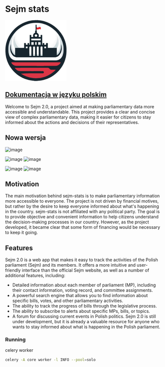 # Sejm stats

<img src="src/sejm_app/static/img/logo.png" alt="sejm-stats" width="200"/>

## [Dokumentacja w języku polskim](https://michalskibinski109.github.io/sejm-stats-docs/)

Welcome to Sejm 2.0, a project aimed at making parliamentary data more accessible and understandable. This project provides a clear and concise view of complex parliamentary data, making it easier for citizens to stay informed about the actions and decisions of their representatives.


## Nowa wersja

![image](https://github.com/michalskibinski109/sejm-stats/assets/77834536/8529e157-9d54-4ff6-85dc-ae48bfd2833f)


![image](https://github.com/michalskibinski109/sejm2.0/assets/77834536/51c4e1d1-a340-4b9e-a312-4cdccc52989a)
![image](https://github.com/michalskibinski109/sejm-stats/assets/77834536/dc098f3b-983a-49c5-9fa9-21556b1ff328)

![image](https://github.com/michalskibinski109/sejm2.0/assets/77834536/a1af2d65-eeb9-4110-882f-b701931c6914)
![image](https://github.com/michalskibinski109/sejm2.0/assets/77834536/debd73b5-1dab-4002-82f4-f98c9f400ed6)


## Motivation

The main motivation behind sejm-stats is to make parliamentary information more accessible to everyone. The project is not driven by financial motives, but rather by the desire to keep everyone informed about what's happening in the country. sejm-stats is not affiliated with any political party. The goal is to provide objective and convenient information to help citizens understand the decision-making processes in our country. However, as the project developed, it became clear that some form of financing would be necessary to keep it going.

## Features
Sejm 2.0 is a web app that makes it easy to track the activities of the Polish parliament (Sejm) and its members. It offers a more intuitive and user-friendly interface than the official Sejm website, as well as a number of additional features, including:
- Detailed information about each member of parliament (MP), including their contact information, voting record, and committee assignments.
- A powerful search engine that allows you to find information about specific bills, votes, and other parliamentary activities.
- The ability to track the progress of bills through the legislative process.
- The ability to subscribe to alerts about specific MPs, bills, or topics.
- A forum for discussing current events in Polish politics.
Sejm 2.0 is still under development, but it is already a valuable resource for anyone who wants to stay informed about what is happening in the Polish parliament.

### Running

celery worker

```bash
celery -A core worker -l INFO --pool=solo
```
